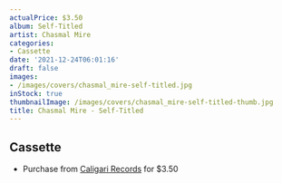 ```yaml
---
actualPrice: $3.50
album: Self-Titled
artist: Chasmal Mire
categories:
- Cassette
date: '2021-12-24T06:01:16'
draft: false
images:
- /images/covers/chasmal_mire-self-titled.jpg
inStock: true
thumbnailImage: /images/covers/chasmal_mire-self-titled-thumb.jpg
title: Chasmal Mire - Self-Titled
---
```


## Cassette
* Purchase from [Caligari Records](https://caligarirecords.storenvy.com/products/31886227-chasmal-mire-self-titled-cd) for $3.50
